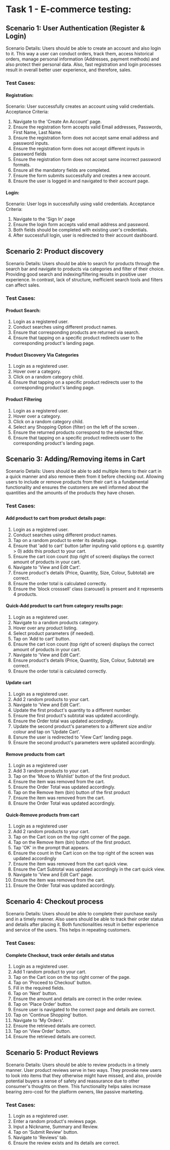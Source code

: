 # Task 1 - E-commerce testing: 

## Scenario 1: User Authentication (Register & Login)

Scenario Details: Users should be able to create an account and also login to it. This way a user can conduct orders, track them, access historical orders, manage personal information (Addresses, payment methods) and also protect their personal data.
Also, fast registration and login processes result in overall better user experience, and therefore, sales.

### Test Cases:

#### Registration:
Scenario: User successfully creates an account using valid credentials.
Acceptance Criteria:
1. Navigate to the 'Create An Account' page.
2. Ensure the registration form accepts valid Email addresses, Passwords, First Name, Last Name.
3. Ensure the registration form does not accept same email address and password inputs.
4. Ensure the registration form does not accept different inputs in password fields
5. Ensure the registration form does not accept same incorrect password formats.
6. Ensure all the mandatory fields are completed.  
7. Ensure the form submits successfully and creates a new account.
8. Ensure the user is logged in and navigated to their account page.

#### Login:
Scenario: User logs in successfully using valid credentials.
Acceptance Criteria:
1. Navigate to the 'Sign In' page
2. Ensure the login form accepts valid email address and password.
3. Both fields should be completed with existing user's credentials.
4. After successfull login, user is redirected to their account dashboard.


## Scenario 2: Product discovery 

Scenario Details: Users should be able to search for products through the search bar and navigate to products via categories and filter of their choice. Providing good search and indexing/filtering results in positive user experience. In contrast, lack of structure, inefficient search tools and filters can affect sales.  

### Test Cases:

#### Product Search:
1. Login as a registered user.
2. Conduct searches using different product names.
3. Ensure that corresponding products are returned via search.
4. Ensure that tapping on a specific product redirects user to the corresponding product's landing page.

#### Product Discovery Via Categories
1. Login as a registered user.
2. Hover over a category.
3. Click on a random category child.
4. Ensure that tapping on a specific product redirects user to the corresponding product's landing page.

#### Product Filtering
1. Login as a registered user.
2. Hover over a category.
3. Click on a random category child.
4. Select any Shopping Option (filter) on the left of the screen .
5. Ensure the returned products correspond to the selected filter.
6. Ensure that tapping on a specific product redirects user to the corresponding product's landing page.


## Scenario 3: Adding/Removing items in Cart 

Scenario Details: Users should be able to add multiple items to their cart in a quick manner and also remove them from it before checking out. Allowing users to include or remove products from their cart is a fundamental functionality and ensures the customers are well informed about the quantities and the amounts of the products they have chosen.

### Test Cases:

#### Add product to cart from product details page:
1. Login as a registered user.
2. Conduct searches using different product names.
3. Tap on a random product to enter its details page.
4. Ensure that 'add to cart' button (after inputing valid options e.g. quantity > 0) adds this product to your cart.
5. Ensure the cart icon count (top right of screen) displays the correct amount of products in your cart.
6. Navigate to 'View and Edit Cart'.
7. Ensure product's details (Price, Quantity, Size, Colour, Subtotal) are correct.
8. Ensure the order total is calculated correctly.
9. Ensure the 'block crosssell' class (carousel) is present and it represents 4 products.

#### Quick-Add product to cart from category results page:
1. Login as a registered user.
2. Navigate to a random products category.
3. Hover over any product listing.
4. Select product parameters (if needed).
5. Tap on 'Add to cart' button.
6. Ensure the cart icon count (top right of screen) displays the correct amount of products in your cart.
6. Navigate to 'View and Edit Cart'.
7. Ensure product's details (Price, Quantity, Size, Colour, Subtotal) are correct.
8. Ensure the order total is calculated correctly.

#### Update cart
1. Login as a registered user.
2. Add 2 random products to your cart.
3. Navigate to 'View and Edit Cart'.
4. Update the first product's quantity to a different number.
5. Ensure the first product's subtotal was updated accordingly.
6. Ensure the Order total was updated accordingly.
7. Update the second product's parameters to a different size and/or colour and tap on 'Update Cart'.
8. Esnure the user is redirected to 'View Cart' landing page.
9. Ensure the second product's parameters were updated accordingly.


#### Remove products from cart
1. Login as a registered user
2. Add 3 random products to your cart.
3. Tap on the 'Move to Wishlist' button of the first product.
4. Ensure the item was removed from the cart.
5. Ensure the Order Total was updated accordingly.
6. Tap on the Remove Item (bin) button of the first product
7. Ensure the item was removed from the cart.
8. Ensure the Order Total was updated accordingly.

#### Quick-Remove products from cart
1. Login as a registered user
2. Add 2 random products to your cart.
3. Tap on the Cart icon on the top right corner of the page.
4. Tap on the Remove Item (bin) button of the first product.
5. Tap 'OK' in the prompt that appears.
6. Ensure the count in the Cart icon on the top right of the screen was updated accordingly 
7. Ensure the item was removed from the cart quick view.
8. Ensure the Cart Subtotal was updated accordingly in the cart quick view.
9. Navigate to 'View and Edit Cart' page. 
10. Ensure the item was removed from the cart.
11. Ensure the Order Total was updated accordingly.


## Scenario 4: Checkout process 

Scenario Details: Users should be able to complete their purchase easily and in a timely manner. Also users should be able to track their order status and details after placing it. Both functionalities result in better experience and service of the users. This helps in repeating customers.

### Test Cases:

#### Complete Checkout, track order details and status 
1. Login as a registered user.
2. Add 1 random product to your cart.
3. Tap on the Cart icon on the top right corner of the page.
4. Tap on 'Proceed to Checkout' button.
5. Fill in the required fields.
6. Tap on 'Next' button.
7. Ensure the amount and details are correct in the order review.
8. Tap on 'Place Order' button.
9. Ensure user is navigated to the correct page and details are correct. 
10. Tap on 'Continue Shopping' button.
11. Navigate to 'My Orders'.
12. Ensure the retrieved details are correct.
13. Tap on 'View Order' button.
14. Ensure the retrieved details are correct.
 

## Scenario 5: Product Reviews 

Scenario Details: Users should be able to review products in a timely manner. User product reviews serve in two ways. They provoke new users to look into items that they otherwise might have missed, and also, provide potential buyers a sense of safety and reassurance due to other consumer's thoughts on them. This functionality helps sales increase bearing zero-cost for the platform owners, like passive marketing. 

### Test Cases:
1. Login as a registered user.
2. Enter a random product's reviews page.
3. Input a Nickname, Summary and Review.
4. Tap on 'Submit Review' button.
5. Navigate to 'Reviews' tab.
6. Ensure the review exists and its details are correct.